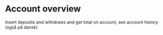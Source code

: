 # Account overview
 Insert deposits and withdraws and get total on account, see account history <br/>
 (også på dansk)

